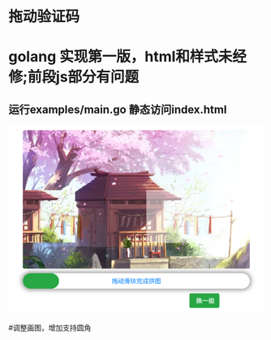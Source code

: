 # 拖动验证码

# golang 实现第一版，html和样式未经修;前段js部分有问题

## 运行examples/main.go 静态访问index.html

![img.png](img.png)

#调整画图，增加支持圆角
